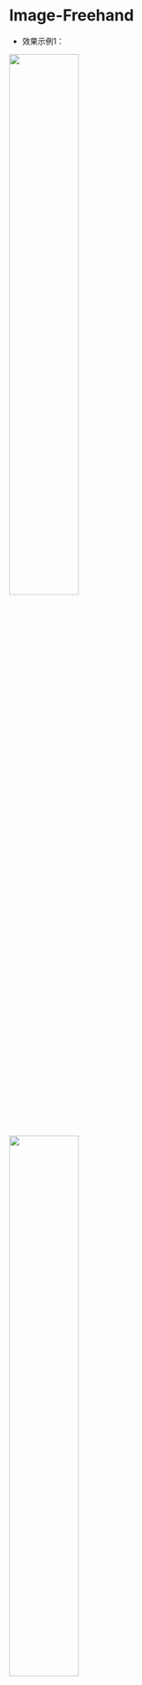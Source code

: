 # Image-Freehand

* 效果示例1：

<img src="https://github.com/Leotemp/Image-Freehand/raw/master/tupian.jpg" width="50%"> <img src="https://github.com/Leotemp/Image-Freehand/raw/master/tupianHD.jpg" width="50%">
* 效果示例2：
<img src="https://github.com/Leotemp/Image-Freehand/raw/master/tupian1.jpg" width="50%"> <img src="https://github.com/Leotemp/Image-Freehand/raw/master/tupianHD1.jpg" width="50%">

* 效果示例3：
<img src="https://github.com/Leotemp/Image-Freehand/raw/master/tupian2.jpg" width="50%"> <img src="https://github.com/Leotemp/Image-Freehand/raw/master/tupianHD2.jpg" width="50%">
* 效果示例4：
<img src="https://github.com/Leotemp/Image-Freehand/raw/master/tupian3.jpg" width="50%"> <img src="https://github.com/Leotemp/Image-Freehand/raw/master/tupianHD3.jpg" width="50%">
